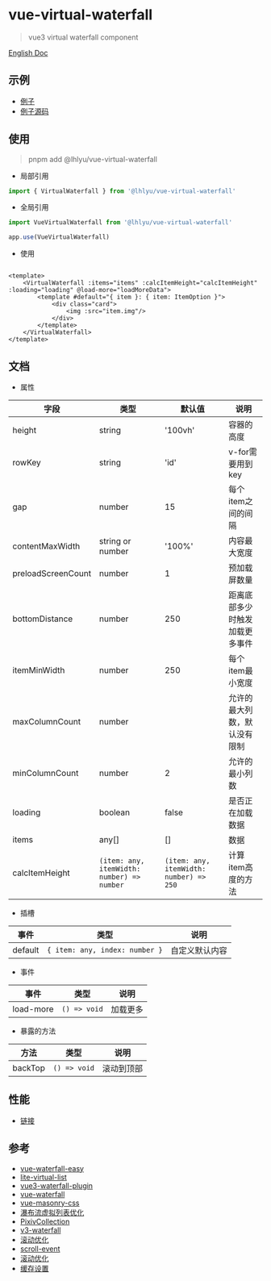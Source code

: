 # vue-virtual-waterfall

> vue3 virtual waterfall component

[English Doc](./README.md)

## 示例

- [例子](https://waterfall.tatakai.top)
- [例子源码](./src/example/Example.vue)

## 使用

> pnpm add @lhlyu/vue-virtual-waterfall

- 局部引用

```ts
import { VirtualWaterfall } from '@lhlyu/vue-virtual-waterfall'
```

- 全局引用

```ts
import VueVirtualWaterfall from '@lhlyu/vue-virtual-waterfall'

app.use(VueVirtualWaterfall)
```

- 使用

```vue

<template>
	<VirtualWaterfall :items="items" :calcItemHeight="calcItemHeight" :loading="loading" @load-more="loadMoreData">
		<template #default="{ item }: { item: ItemOption }">
			<div class="card">
				<img :src="item.img"/>
			</div>
		</template>
	</VirtualWaterfall>
</template>
```

## 文档

- 属性

| 字段                 | 类型                                         | 默认值                                     | 说明              |
|--------------------|--------------------------------------------|-----------------------------------------|-----------------|
| height             | string                                     | '100vh'                                 | 容器的高度           |
| rowKey             | string                                     | 'id'                                    | v-for需要用到key    |
| gap                | number                                     | 15                                      | 每个item之间的间隔     |
| contentMaxWidth    | string or number                           | '100%'                                  | 内容最大宽度          |
| preloadScreenCount | number                                     | 1                                       | 预加载屏数量          |
| bottomDistance     | number                                     | 250                                     | 距离底部多少时触发加载更多事件 |
| itemMinWidth       | number                                     | 250                                     | 每个item最小宽度      |
| maxColumnCount     | number                                     |                                         | 允许的最大列数，默认没有限制  |
| minColumnCount     | number                                     | 2                                       | 允许的最小列数         |
| loading            | boolean                                    | false                                   | 是否正在加载数据        |
| items              | any[]                                      | []                                      | 数据              |
| calcItemHeight     | `(item: any, itemWidth: number) => number` | `(item: any, itemWidth: number) => 250` | 计算item高度的方法     |

- 插槽

| 事件      | 类型                             | 说明      |
|---------|--------------------------------|---------|
| default | `{ item: any, index: number }` | 自定义默认内容 |

- 事件

| 事件        | 类型           | 说明   |
|-----------|--------------|------|
| load-more | `() => void` | 加载更多 |

- 暴露的方法

| 方法      | 类型           | 说明    |
|---------|--------------|-------|
| backTop | `() => void` | 滚动到顶部 |

## 性能

- [链接](https://pagespeed.web.dev/analysis/https-waterfall-tatakai-top/4k2zfz71vl?form_factor=desktop)

## 参考

- [vue-waterfall-easy](https://github.com/lfyfly/vue-waterfall-easy)
- [lite-virtual-list](https://github.com/wensiyuanseven/lite-virtual-list)
- [vue3-waterfall-plugin](https://github.com/heikaimu/vue3-waterfall-plugin)
- [vue-waterfall](https://github.com/MopTym/vue-waterfall)
- [vue-masonry-css](https://github.com/paulcollett/vue-masonry-css)
- [瀑布流虚拟列表优化](https://juejin.cn/post/7166071557284954142)
- [PixivCollection](https://github.com/orilights/PixivCollection)
- [v3-waterfall](https://github.com/gk-shi/v3-waterfall)
- [滚动优化](https://juejin.cn/post/6844903493677875214?from=search-suggest)
- [scroll-event](https://ayase.moe/2018/11/20/scroll-event/)
- [滚动优化](https://www.cnblogs.com/coco1s/p/5499469.html)
- [缓存设置](https://developer.chrome.com/docs/lighthouse/performance/uses-long-cache-ttl/?utm_source=lighthouse&utm_medium=lr)
